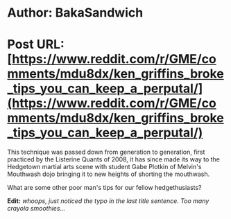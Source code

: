 # Author: BakaSandwich
# Post URL: [https://www.reddit.com/r/GME/comments/mdu8dx/ken_griffins_broke_tips_you_can_keep_a_perputal/](https://www.reddit.com/r/GME/comments/mdu8dx/ken_griffins_broke_tips_you_can_keep_a_perputal/)


This technique was passed down from generation to generation, first practiced by the Listerine Quants of 2008, it has since made its way to the Hedgetown martial arts scene with student Gabe Plotkin of Melvin's Mouthwash dojo bringing it to new heights of shorting the mouthwash.


What are some other poor man's tips for our fellow hedgethusiasts?

**Edit:** *whoops, just noticed the typo in the last title sentence. Too many crayola smoothies...*
